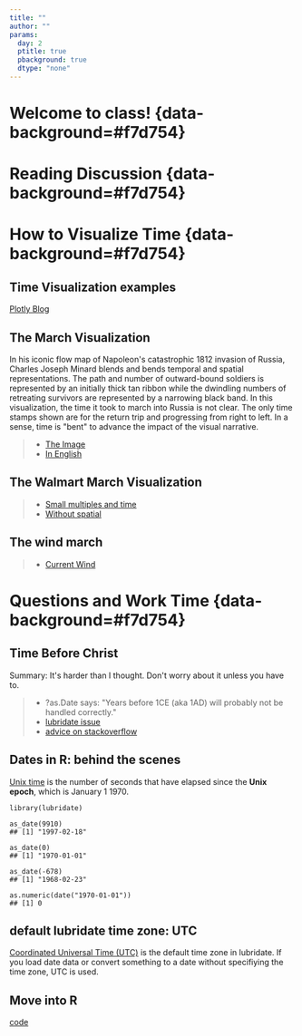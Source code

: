 ```yaml
---
title: ""
author: ""
params:
  day: 2
  ptitle: true
  pbackground: true
  dtype: "none"
---
```




# Welcome to class! {data-background=#f7d754}

# Reading Discussion {data-background=#f7d754}

# How to Visualize Time {data-background=#f7d754}

## Time Visualization examples

[Plotly Blog](https://plotlyblog.tumblr.com/post/117105992082/time-series-graphs-eleven-stunning-ways-you-can)

## The March Visualization

In his iconic flow map of Napoleon's catastrophic 1812 invasion of Russia, Charles Joseph Minard blends and bends temporal and spatial representations. The path and number of outward-bound soldiers is represented by an initially thick tan ribbon while the dwindling numbers of retreating survivors are represented by a narrowing black band. In this visualization, the time it took to march into Russia is not clear. The only time stamps shown are for the return trip and progressing from right to left. In a sense, time is "bent" to advance the impact of the visual narrative.

> - [The Image](http://uxmag.com/sites/default/files/uploads/whitney-its-about-time/Minard.png)
> - [In English](https://en.wikipedia.org/wiki/Charles_Joseph_Minard#/media/File:Minard_Update.png)

## The Walmart March Visualization

> - [Small multiples and time](http://excelcharts.com/wp-content/uploads/2012/06/walmart-growth-micromaps1.png)
> - [Without spatial](http://excelcharts.com/wp-content/uploads/2012/06/walmart-reorderable-matrix.png)

## The wind march

> - [Current Wind](http://hint.fm/wind/)

# Questions and Work Time {data-background=#f7d754}

## Time Before Christ

Summary: It's harder than I thought. Don't worry about it unless you have to.

>- ?as.Date says: "Years before 1CE (aka 1AD) will probably not be handled correctly."
>- [lubridate issue](https://github.com/tidyverse/lubridate/issues/2)
>- [advice on stackoverflow](https://stackoverflow.com/questions/877366/what-is-the-best-way-to-handle-dates-before-christ-in-c-net)

## Dates in R: behind the scenes

[Unix time](https://en.wikipedia.org/wiki/Unix_time) is the number of seconds that have elapsed since the **Unix epoch**, which is January 1 1970.

```
library(lubridate)

as_date(9910)
## [1] "1997-02-18"

as_date(0)
## [1] "1970-01-01"

as_date(-678)
## [1] "1968-02-23"

as.numeric(date("1970-01-01"))
## [1] 0
```

## default lubridate time zone: UTC

[Coordinated Universal Time (UTC)]() is the default time zone in lubridate. If you load date data or convert something to a date without specifiying the time zone, UTC is used.

## Move into R

[code](http://ktoutloud.github.io/classslides/math335/dates_day2_notes.R)
 
